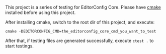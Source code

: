 This project is a series of testing for EditorConfig Core. Please have
[cmake]() installed before using this project.

After installing cmake, switch to the root dir of this project, and execute:

    cmake -DEDITORCONFIG_CMD=the_editorconfig_core_cmd_you_want_to_test

After that, if testing files are generated successfully, execute `ctest .` to
start testings.


[cmake]: http://www.cmake.org
